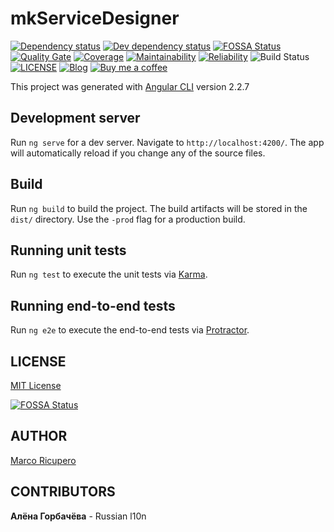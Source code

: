 # mkServiceDesigner
[![Dependency status](https://david-dm.org/Marketto/mkServiceDesigner.svg)](https://david-dm.org/Marketto/mkServiceDesigner)
[![Dev dependency status](https://david-dm.org/Marketto/mkServiceDesigner/dev-status.svg)](https://david-dm.org/Marketto/mkServiceDesigner?type=dev)
[![FOSSA Status](https://app.fossa.io/api/projects/git%2Bgithub.com%2FMarketto%2FmkServiceDesigner.svg?type=shield)](https://app.fossa.io/projects/git%2Bgithub.com%2FMarketto%2FmkServiceDesigner?ref=badge_shield)
[![Quality Gate](https://sonarcloud.io/api/project_badges/measure?project=mkServiceDesigner&metric=alert_status)](https://sonarcloud.io/dashboard/index/mkServiceDesigner)
[![Coverage](https://sonarcloud.io/api/project_badges/measure?project=mkServiceDesigner&metric=coverage)](https://sonarcloud.io/dashboard/index/mkServiceDesigner)
[![Maintainability](https://sonarcloud.io/api/project_badges/measure?project=mkServiceDesigner&metric=sqale_rating)](https://sonarcloud.io/dashboard/index/mkServiceDesigner)
[![Reliability](https://sonarcloud.io/api/project_badges/measure?project=mkServiceDesigner&metric=reliability_rating)](https://sonarcloud.io/dashboard/index/mkServiceDesigner)
![Build Status](http://ci.marketto.it/buildStatus/icon?job=ServiceDesigner)
[![LICENSE](https://img.shields.io/badge/licese-MIT-gold.svg)](https://github.com/Marketto/mkServiceDesigner/blob/master/LICENSE)
[![Blog](https://img.shields.io/badge/blog-marketto-blue.svg)](http://blog.marketto.it)
[![Buy me a coffee](https://img.shields.io/badge/Ko--fi-donate-blueviolet)](https://ko-fi.com/marketto)

This project was generated with [Angular CLI](https://github.com/angular/angular-cli) version 2.2.7

## Development server

Run `ng serve` for a dev server. Navigate to `http://localhost:4200/`. The app will automatically reload if you change any of the source files.

## Build

Run `ng build` to build the project. The build artifacts will be stored in the `dist/` directory. Use the `-prod` flag for a production build.

## Running unit tests

Run `ng test` to execute the unit tests via [Karma](https://karma-runner.github.io).

## Running end-to-end tests

Run `ng e2e` to execute the end-to-end tests via [Protractor](http://www.protractortest.org/).


## LICENSE
[MIT License](LICENSE)

[![FOSSA Status](https://app.fossa.io/api/projects/git%2Bgithub.com%2FMarketto%2FmkServiceDesigner.svg?type=large)](https://app.fossa.io/projects/git%2Bgithub.com%2FMarketto%2FmkServiceDesigner?ref=badge_large)

## AUTHOR
[Marco Ricupero](mailto:marco.ricupero@gmail.com)

## CONTRIBUTORS
**Алёна Горбачёва** - Russian l10n
